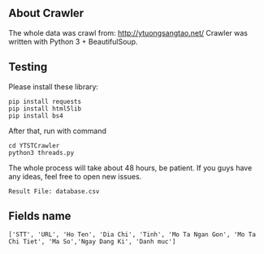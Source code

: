 ## About Crawler
The whole data was crawl from: http://ytuongsangtao.net/
Crawler was written with Python 3 + BeautifulSoup.

## Testing
Please install these library:

    pip install requests
    pip install html5lib
    pip install bs4

After that, run with command

    cd YTSTCrawler
    python3 threads.py
The whole process will take about 48 hours, be patient. If you guys have any ideas, feel free to open new issues.

    Result File: database.csv

## Fields name
    ['STT', 'URL', 'Ho Ten', 'Dia Chi', 'Tinh', 'Mo Ta Ngan Gon', 'Mo Ta Chi Tiet', 'Ma So','Ngay Dang Ki', 'Danh muc']

